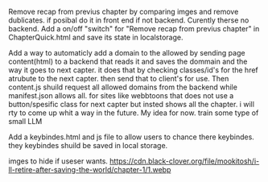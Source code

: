 Remove recap from previus chapter by comparing imges and remove dublicates. if posibal do it in front end if not backend. Curently therse no backend. 
Add a on/off "switch" for "Remove recap from previus chapter" in ChapterQuick.html and save its state in localstorage. 


Add a way to automaticly add a domain to the allowed by sending page content(html) to a backend that reads it and saves the dommain and the way it goes to next capter. it does that by checking classes/id's for the href atrubute to the next capter. then send that to client's for use.
Then content.js shuild request all allowed domains from the backend while manifest.json allows all.
for sites like webbtoons that does not use a button/spesific class for next capter but insted shows all the chapter. i will rty to come up whit a way in the future. 
My idea for now. train some type of small LLM

Add a keybindes.html and js file to allow users to chance there keybindes. they keybindes shuild be saved in local storage. 





imges to hide if useser wants. 
https://cdn.black-clover.org/file/mookitosh/i-ll-retire-after-saving-the-world/chapter-1/1.webp